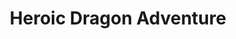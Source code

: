 ---
id: hdragonadventure
title: Heroic Dragon Adventure
tags:
  - Adventure
  - Heroic Adventure
  - Legacy
sidebar_position: 2
slug: heroic_dragon_adventure
---